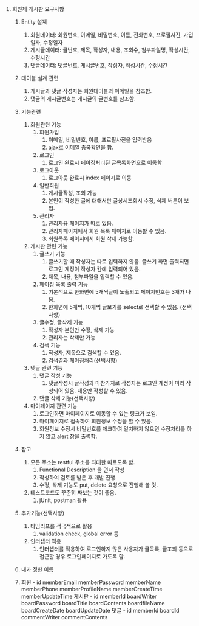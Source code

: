 1. 회원제 게시판 요구사항
    1. Entity 설계
        1. 회원데이터: 회원번호, 이메일, 비밀번호, 이름, 전화번호, 프로필사진, 가입일자, 수정일자
        2. 게시글데이터: 글번호, 제목, 작성자, 내용, 조회수, 첨부파일명, 작성시간, 수정시간
        3. 댓글데이터: 댓글번호, 게시글번호, 작성자, 작성시간, 수정시간
    2. 테이블 설계 관련
        1. 게시글과 댓글 작성자는 회원테이블의 이메일을 참조함.
        2. 댓글의 게시글번호는 게시글의 글번호를 참조함.
    3. 기능관련
        1. 회원관련 기능
            1. 회원가입
                1. 이메일, 비밀번호, 이름, 프로필사진을 입력받음
                2. ajax로 이메일 중복확인을 함.
            2. 로그인
                1. 로그인 완료시 페이징처리된 글목록화면으로 이동함
            3. 로그아웃
                1. 로그아웃 완료시 index 페이지로 이동
            4. 일반회원
                1. 게시글작성, 조회 가능
                2. 본인이 작성한 글에 대해서만 글상세조회시 수정, 삭제 버튼이 보임.
            5. 관리자
                1. 관리자용 페이지가 따로 있음.
                2. 관리자페이지에서 회원 목록 페이지로 이동할 수 있음.
                3. 회원목록 페이지에서 회원 삭제 가능함.
        2. 게시판 관련 기능
            1. 글쓰기 기능
                1. 글쓰기할 때 작성자는 따로 입력하지 않음. 글쓰기 화면 출력되면 로그인 계정이 작성자 칸에 입력되어 있음.
                2. 제목, 내용, 첨부파일을 입력할 수 있음.
            2. 페이징 목록 출력 기능
                1. 기본적으로 한화면에 5개씩글이 노출되고 페이지번호는 3개가 나옴.
                2. 한화면에 5개씩, 10개씩 글보기를 select로 선택할 수 있음. (선택사항)
            3. 글수정, 글삭제 기능
                1. 작성자 본인만 수정, 삭제 가능
                2. 관리자는 삭제만 가능
            4. 검색 기능
                1. 작성자, 제목으로 검색할 수 있음.
                2. 검색결과 페이징처리(선택사항)
        3. 댓글 관련 기능
            1. 댓글 작성 기능
                1. 댓글작성시 글작성과 마찬가지로 작성자는 로그인 계정이 미리 작성되어 있음. 내용만 작성할 수 있음.
            2. 댓글 삭제 기능(선택사항)
        4. 마이페이지 관련 기능
            1. 로그인하면 마이페이지로 이동할 수 있는 링크가 보임.
            2. 마이페이지로 접속하여 회원정보 수정을 할 수 있음.
            3. 회원정보 수정시 비밀번호를 체크하여 일치하지 않으면 수정처리를 하지 않고 alert 창을 출력함.
    4. 참고
        1. 모든 주소는 restful 주소를 최대한 따르도록 함.
            1. Functional Description 을 먼저 작성
            2. 작성하여 검토를 받은 후 개발 진행.
            3. 수정, 삭제 기능도 put, delete 요청으로 진행해 볼 것.
        2. 테스트코드도 꾸준히 짜보는 것이 좋음.
            1. jUnit, postman 활용
    5. 추가기능(선택사항)
        1. 타임리프를 적극적으로 활용
            1. validation check, global error 등
        2. 인터셉터 적용
            1. 인터셉터를 적용하여 로그인하지 않은 사용자가 글목록, 글조회 등으로 접근할 경우 로그인페이지로 가도록 함. 
        
    6. 내가 정한 이름
    7. 회원 - id memberEmail memberPassword memberName memberPhone memberProfileName memberCreateTime memberUpdateTime
       게시판 - id memberId boardWriter boardPassword boardTitle boardContents boardfileName boardCreateDate boardUpdateDate
       댓글 - id memberId boardId commentWriter commentContents